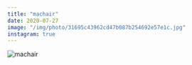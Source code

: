 ```yaml
---
title: "machair"
date: 2020-07-27
image: "/img/photo/31695c43962cd47b087b254692e57e1c.jpg"
instagram: true
---
```


![machair](/img/photo/31695c43962cd47b087b254692e57e1c.jpg)
